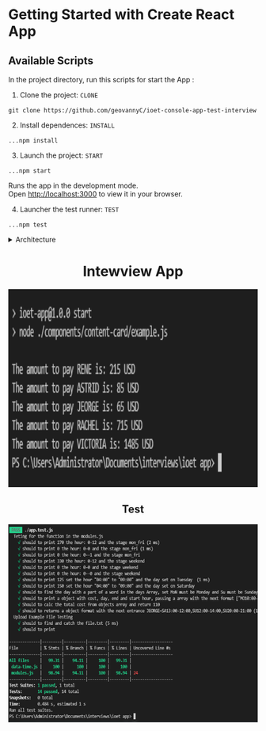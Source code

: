 # Getting Started with Create React App

## Available Scripts

In the project directory, run this scripts for start the App :

1. Clone the project:
   `CLONE`

```terminal
git clone https://github.com/geovannyC/ioet-console-app-test-interview
```

2. Install dependences:
   `INSTALL`

```terminal
...npm install
```

3. Launch the project:
   `START`

```terminal
...npm start
```

Runs the app in the development mode.\
Open [http://localhost:3000](http://localhost:3000) to view it in your browser.

4. Launcher the test runner:
   `TEST`

```terminal
...npm test
```

<details><summary>Architecture</summary>

```
IOET
├── README.md
├── package-lock.json
├── package.json
│── components
│    ├── content-card
│    │   ├── example.js
│    │   ├── data-time.js
│    │   └── modules.js
│── example-files
│    ├── file.txt
│    ├── file1.txt
│    ├── file2.txt
│    ├── file3.txt
│    ├── file5.txt
│    └── file4.txt
└── screenshots
	 ├── test.png
     └── console.png
```

</details>
     
<div align="center">
	<h1 >Intewview App</h1>
		<img src="./screenshots/console.png" width="800" height="400" alt="Click to see the source">
</div>
<div align="center">
	<h2 >Test</h2>
		<img src="./screenshots/test.png" width="800" height="400" alt="Click to see the source">
</div>
